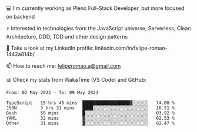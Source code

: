 💻 I'm currently working as Pleno Full-Stack Developer, but more focused on backend

⚡ Interested in technologies from the JavaScript universe, Serverless, Clean Architecture, DDD, TDD and other design patterns

👥 Take a look at my LinkedIn profile: linkedin.com/in/felipe-romao-1442a814b/

📫 How to reach me: feliperomao.a@gmail.com

📊 Check my stats from WakaTime (VS Code) and GitHub:

<!--START_SECTION:waka-->

```text
From: 02 May 2023 - To: 09 May 2023

TypeScript   15 hrs 45 mins  ██████████████████▓░░░░░░   74.00 %
JSON         3 hrs 31 mins   ████░░░░░░░░░░░░░░░░░░░░░   16.51 %
Bash         50 mins         █░░░░░░░░░░░░░░░░░░░░░░░░   03.92 %
YAML         32 mins         ▓░░░░░░░░░░░░░░░░░░░░░░░░   02.53 %
Other        31 mins         ▓░░░░░░░░░░░░░░░░░░░░░░░░   02.47 %
```

<!--END_SECTION:waka-->
